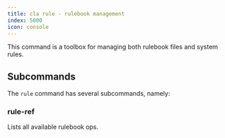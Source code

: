 ```yaml
---
title: cla rule - rulebook management
index: 5000
icon: console
---
```


This command is a toolbox for managing
both rulebook files and system rules.

## Subcommands

The `rule` command has several subcommands, namely:

### rule-ref

Lists all available rulebook ops.
